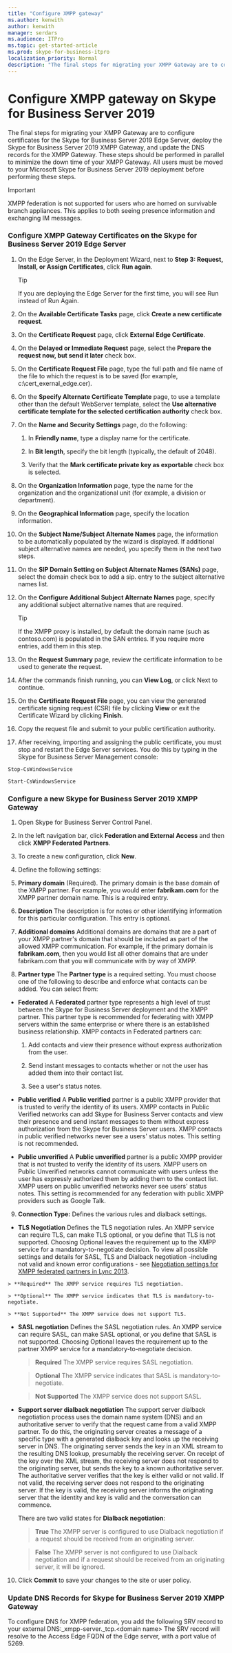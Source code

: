 ```yaml
---
title: "Configure XMPP gateway"
ms.author: kenwith
author: kenwith
manager: serdars
ms.audience: ITPro
ms.topic: get-started-article
ms.prod: skype-for-business-itpro
localization_priority: Normal
description: "The final steps for migrating your XMPP Gateway are to configure certificates for the Skype for Business Server 2019 Edge Server, deploy the Skype for Business Server 2019 XMPP Gateway, and update the DNS records for the XMPP Gateway. These steps should be performed in parallel to minimize the down time of your XMPP Gateway. All users must be moved to your Microsoft Skype for Business Server 2019 deployment before performing these steps."
---
```


# Configure XMPP gateway on Skype for Business Server 2019

The final steps for migrating your XMPP Gateway are to configure certificates for the Skype for Business Server 2019 Edge Server, deploy the Skype for Business Server 2019 XMPP Gateway, and update the DNS records for the XMPP Gateway. These steps should be performed in parallel to minimize the down time of your XMPP Gateway. All users must be moved to your Microsoft Skype for Business Server 2019 deployment before performing these steps.
  
> [!IMPORTANT]
> XMPP federation is not supported for users who are homed on survivable branch appliances. This applies to both seeing presence information and exchanging IM messages. 
  
### Configure XMPP Gateway Certificates on the Skype for Business Server 2019 Edge Server

1. On the Edge Server, in the Deployment Wizard, next to **Step 3: Request, Install, or Assign Certificates**, click **Run again**.
    
    > [!TIP]
    > If you are deploying the Edge Server for the first time, you will see Run instead of Run Again. 
  
2. On the **Available Certificate Tasks** page, click **Create a new certificate request**.
    
3. On the **Certificate Request** page, click **External Edge Certificate**.
    
4. On the **Delayed or Immediate Request** page, select the **Prepare the request now, but send it later** check box. 
    
5. On the **Certificate Request File** page, type the full path and file name of the file to which the request is to be saved (for example, c:\cert_exernal_edge.cer). 
    
6. On the **Specify Alternate Certificate Template** page, to use a template other than the default WebServer template, select the **Use alternative certificate template for the selected certification authority** check box. 
    
7. On the **Name and Security Settings** page, do the following: 
    
    1. In **Friendly name**, type a display name for the certificate.
    
    2. In **Bit length**, specify the bit length (typically, the default of 2048).
    
    3. Verify that the **Mark certificate private key as exportable** check box is selected. 
    
8. On the **Organization Information** page, type the name for the organization and the organizational unit (for example, a division or department). 
    
9. On the **Geographical Information** page, specify the location information. 
    
10. On the **Subject Name/Subject Alternate Names** page, the information to be automatically populated by the wizard is displayed. If additional subject alternative names are needed, you specify them in the next two steps. 
    
11. On the **SIP Domain Setting on Subject Alternate Names (SANs)** page, select the domain check box to add a sip.<sipdomain> entry to the subject alternative names list. 
    
12. On the **Configure Additional Subject Alternate Names** page, specify any additional subject alternative names that are required. 
    
    > [!TIP]
    > If the XMPP proxy is installed, by default the domain name (such as contoso.com) is populated in the SAN entries. If you require more entries, add them in this step. 
  
13. On the **Request Summary** page, review the certificate information to be used to generate the request. 
    
14. After the commands finish running, you can **View Log**, or click Next to continue.
    
15. On the **Certificate Request File** page, you can view the generated certificate signing request (CSR) file by clicking **View** or exit the Certificate Wizard by clicking **Finish**.
    
16. Copy the request file and submit to your public certification authority.
    
17. After receiving, importing and assigning the public certificate, you must stop and restart the Edge Server services. You do this by typing in the Skype for Business Server Management console:
    
  ```
  Stop-CsWindowsService
  ```

  ```
  Start-CsWindowsService
  ```

### Configure a new Skype for Business Server 2019 XMPP Gateway

1. Open Skype for Business Server Control Panel.
    
2. In the left navigation bar, click **Federation and External Access** and then click **XMPP Federated Partners**.
    
3. To create a new configuration, click **New**.
    
4. Define the following settings:
    
5. **Primary domain** (Required). The primary domain is the base domain of the XMPP partner. For example, you would enter **fabrikam.com** for the XMPP partner domain name. This is a required entry. 
    
6. **Description** The description is for notes or other identifying information for this particular configuration. This entry is optional. 
    
7. **Additional domains** Additional domains are domains that are a part of your XMPP partner's domain that should be included as part of the allowed XMPP communication. For example, if the primary domain is **fabrikam.com**, then you would list all other domains that are under fabrikam.com that you will communicate with by way of XMPP.
    
8. **Partner type** The **Partner type** is a required setting. You must choose one of the following to describe and enforce what contacts can be added. You can select from: 
    
  - **Federated** A **Federated** partner type represents a high level of trust between the Skype for Business Server deployment and the XMPP partner. This partner type is recommended for federating with XMPP servers within the same enterprise or where there is an established business relationship. XMPP contacts in Federated partners can: 
    
    1. Add contacts and view their presence without express authorization from the user.
       
    2. Send instant messages to contacts whether or not the user has added them into their contact list.
    
    3. See a user's status notes.
    
  - **Public verified** A **Public verified** partner is a public XMPP provider that is trusted to verify the identity of its users. XMPP contacts in Public Verified networks can add Skype for Business Server contacts and view their presence and send instant messages to them without express authorization from the Skype for Business Server users. XMPP contacts in public verified networks never see a users' status notes. This setting is not recommended. 
    
  - **Public unverified** A **Public unverified** partner is a public XMPP provider that is not trusted to verify the identity of its users. XMPP users on Public Unverified networks cannot communicate with users unless the user has expressly authorized them by adding them to the contact list. XMPP users on public unverified networks never see users' status notes. This setting is recommended for any federation with public XMPP providers such as Google Talk. 
    
9. **Connection Type:** Defines the various rules and dialback settings. 
    
  - **TLS Negotiation** Defines the TLS negotiation rules. An XMPP service can require TLS, can make TLS optional, or you define that TLS is not supported. Choosing Optional leaves the requirement up to the XMPP service for a mandatory-to-negotiate decision. To view all possible settings and details for SASL, TLS and Dialback negotiation -including not valid and known error configurations - see [Negotiation settings for XMPP federated partners in Lync 2013](https://technet.microsoft.com/library/ef773942-ef92-4f71-85a1-738dfebdfa00.aspx).
 <!-- The above link points to un-rebranded 2013 content we will need to discuss rebrand or bring forward -->
    
    > **Required** The XMPP service requires TLS negotiation. 
    
    > **Optional** The XMPP service indicates that TLS is mandatory-to-negotiate. 
    
    > **Not Supported** The XMPP service does not support TLS. 
    
  - **SASL negotiation** Defines the SASL negotiation rules. An XMPP service can require SASL, can make SASL optional, or you define that SASL is not supported. Choosing Optional leaves the requirement up to the partner XMPP service for a mandatory-to-negotiate decision. 
    
    > **Required** The XMPP service requires SASL negotiation. 
    
    > **Optional** The XMPP service indicates that SASL is mandatory-to-negotiate. 
    
    > **Not Supported** The XMPP service does not support SASL. 
    
  - **Support server dialback negotiation** The support server dialback negotiation process uses the domain name system (DNS) and an authoritative server to verify that the request came from a valid XMPP partner. To do this, the originating server creates a message of a specific type with a generated dialback key and looks up the receiving server in DNS. The originating server sends the key in an XML stream to the resulting DNS lookup, presumably the receiving server. On receipt of the key over the XML stream, the receiving server does not respond to the originating server, but sends the key to a known authoritative server. The authoritative server verifies that the key is either valid or not valid. If not valid, the receiving server does not respond to the originating server. If the key is valid, the receiving server informs the originating server that the identity and key is valid and the conversation can commence. 
    
    There are two valid states for **Dialback negotiation**:
    
    > **True** The XMPP server is configured to use Dialback negotiation if a request should be received from an originating server. 
    
    > **False** The XMPP server is not configured to use Dialback negotiation and if a request should be received from an originating server, it will be ignored. 
    
10. Click **Commit** to save your changes to the site or user policy. 
    
### Update DNS Records for Skype for Business Server 2019 XMPP Gateway

To configure DNS for XMPP federation, you add the following SRV record to your external DNS:_xmpp-server._tcp.\<domain name\> The SRV record will resolve to the Access Edge FQDN of the Edge server, with a port value of 5269.
    


